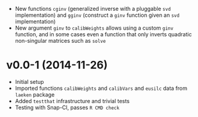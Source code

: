 - New functions `cginv` (generalized inverse with a pluggable `svd` implementation)
  and `gginv` (construct a `ginv` function given an `svd` implementation)
- New argument `ginv` to `calibWeights` allows using a custom `ginv` function,
  and in some cases even a function that only inverts quadratic non-singular matrices
  such as `solve`

v0.0-1 (2014-11-26)
===

- Initial setup
- Imported functions `calibWeights` and `calibVars` and `eusilc` data from
  `laeken` package
- Added `testthat` infrastructure and trivial tests
- Testing with Snap-CI, passes `R CMD check`
